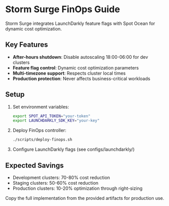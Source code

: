 # Storm Surge FinOps Guide

Storm Surge integrates LaunchDarkly feature flags with Spot Ocean for dynamic cost optimization.

## Key Features

- **After-hours shutdown**: Disable autoscaling 18:00-06:00 for dev clusters
- **Feature flag control**: Dynamic cost optimization parameters
- **Multi-timezone support**: Respects cluster local times
- **Production protection**: Never affects business-critical workloads

## Setup

1. Set environment variables:
   ```bash
   export SPOT_API_TOKEN="your-token"
   export LAUNCHDARKLY_SDK_KEY="your-key"
   ```

2. Deploy FinOps controller:
   ```bash
   ./scripts/deploy-finops.sh
   ```

3. Configure LaunchDarkly flags (see configs/launchdarkly/)

## Expected Savings

- Development clusters: 70-80% cost reduction
- Staging clusters: 50-60% cost reduction
- Production clusters: 10-20% optimization through right-sizing

Copy the full implementation from the provided artifacts for production use.
